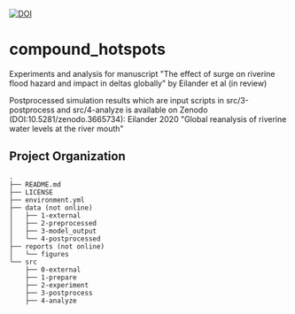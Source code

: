 [![DOI](https://zenodo.org/badge/192187327.svg)]()

compound_hotspots
==============================
Experiments and analysis for manuscript "The effect of surge on riverine flood hazard and impact in deltas globally" by Eilander et al (in review)

Postprocessed simulation results which are input scripts in src/3-postprocess and src/4-analyze is available on Zenodo (DOI:10.5281/zenodo.3665734):
Eilander 2020 "Global reanalysis of riverine water levels at the river mouth"

Project Organization
--------------------
    .
    ├── README.md
    ├── LICENSE
    ├── environment.yml
    ├── data (not online)
    │   ├── 1-external
    │   ├── 2-preprocessed
    │   ├── 3-model_output
    │   └── 4-postprocessed
    ├── reports (not online)
    │   └── figures
    └── src
        ├── 0-external
        ├── 1-prepare
        ├── 2-experiment
        ├── 3-postprocess
        ├── 4-analyze
